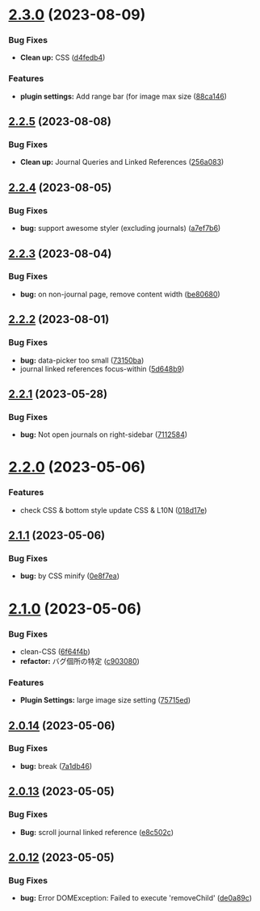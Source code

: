 # [2.3.0](https://github.com/YU000jp/Logseq-column-Layout/compare/v2.2.5...v2.3.0) (2023-08-09)


### Bug Fixes

* **Clean up:** CSS ([d4fedb4](https://github.com/YU000jp/Logseq-column-Layout/commit/d4fedb452172a0815bf7deb6f86adc2807a5fc1b))


### Features

* **plugin settings:** Add range bar (for image max size ([88ca146](https://github.com/YU000jp/Logseq-column-Layout/commit/88ca1468472ad2d58f3f5af1f34a9ffece76f2eb))

## [2.2.5](https://github.com/YU000jp/Logseq-column-Layout/compare/v2.2.4...v2.2.5) (2023-08-08)


### Bug Fixes

* **Clean up:** Journal Queries and Linked References ([256a083](https://github.com/YU000jp/Logseq-column-Layout/commit/256a08310ea798143a1efb7e13a890677e285d32))

## [2.2.4](https://github.com/YU000jp/Logseq-column-Layout/compare/v2.2.3...v2.2.4) (2023-08-05)


### Bug Fixes

* **bug:** support awesome styler (excluding journals) ([a7ef7b6](https://github.com/YU000jp/Logseq-column-Layout/commit/a7ef7b619c4af72ce6f18df9640f524a5115b50d))

## [2.2.3](https://github.com/YU000jp/Logseq-column-Layout/compare/v2.2.2...v2.2.3) (2023-08-04)


### Bug Fixes

* **bug:** on non-journal page, remove content width ([be80680](https://github.com/YU000jp/Logseq-column-Layout/commit/be80680b20dc3aa4209ff095472752822e12f592))

## [2.2.2](https://github.com/YU000jp/Logseq-column-Layout/compare/v2.2.1...v2.2.2) (2023-08-01)


### Bug Fixes

* **bug:** data-picker too small ([73150ba](https://github.com/YU000jp/Logseq-column-Layout/commit/73150ba48eb1d62d34b6588fda62bbae9c5cf763))
* journal linked references focus-within ([5d648b9](https://github.com/YU000jp/Logseq-column-Layout/commit/5d648b9e4535ff1b8f243ecfec2cddc4300680c4))

## [2.2.1](https://github.com/YU000jp/Logseq-column-Layout/compare/v2.2.0...v2.2.1) (2023-05-28)


### Bug Fixes

* **bug:** Not open journals on right-sidebar ([7112584](https://github.com/YU000jp/Logseq-column-Layout/commit/71125849f9d939c1a036b6d06658597263940cf0))

# [2.2.0](https://github.com/YU000jp/Logseq-column-Layout/compare/v2.1.1...v2.2.0) (2023-05-06)


### Features

* check CSS & bottom style update CSS & L10N ([018d17e](https://github.com/YU000jp/Logseq-column-Layout/commit/018d17e40d4d648fe761cbab70e15d0be4e99be2))

## [2.1.1](https://github.com/YU000jp/Logseq-column-Layout/compare/v2.1.0...v2.1.1) (2023-05-06)


### Bug Fixes

* **bug:** by CSS minify ([0e8f7ea](https://github.com/YU000jp/Logseq-column-Layout/commit/0e8f7eab7ebfa03fa46c8e968c0631c95a39e312))

# [2.1.0](https://github.com/YU000jp/Logseq-column-Layout/compare/v2.0.14...v2.1.0) (2023-05-06)


### Bug Fixes

* clean-CSS ([6f64f4b](https://github.com/YU000jp/Logseq-column-Layout/commit/6f64f4b76038e0599fd311d83a57d980a514c192))
* **refactor:** バグ個所の特定 ([c903080](https://github.com/YU000jp/Logseq-column-Layout/commit/c903080e53a1a95bc4cb59bd735f130762998d65))


### Features

* **Plugin Settings:** large image size setting ([75715ed](https://github.com/YU000jp/Logseq-column-Layout/commit/75715ed2e348a8661dedb002b8d82a1657838146))

## [2.0.14](https://github.com/YU000jp/Logseq-column-Layout/compare/v2.0.13...v2.0.14) (2023-05-06)


### Bug Fixes

* **bug:** break ([7a1db46](https://github.com/YU000jp/Logseq-column-Layout/commit/7a1db46d5450571d63ec5cdab76e2304370deeca))

## [2.0.13](https://github.com/YU000jp/Logseq-column-Layout/compare/v2.0.12...v2.0.13) (2023-05-05)


### Bug Fixes

* **Bug:** scroll journal linked reference ([e8c502c](https://github.com/YU000jp/Logseq-column-Layout/commit/e8c502c8c5e598a9efc2559592bd63e89a8e624f))

## [2.0.12](https://github.com/YU000jp/Logseq-column-Layout/compare/v2.0.11...v2.0.12) (2023-05-05)


### Bug Fixes

* **bug:** Error DOMException: Failed to execute 'removeChild' ([de0a89c](https://github.com/YU000jp/Logseq-column-Layout/commit/de0a89cf63ef39b11dc272e07fcbab78fba07bf1))

